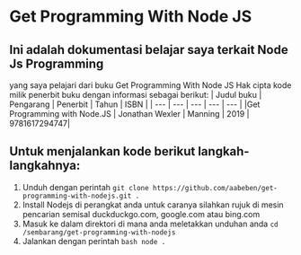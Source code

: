 # Get Programming With Node JS

## Ini adalah dokumentasi belajar saya terkait Node Js Programming
yang saya pelajari dari buku Get Programming With Node JS
Hak cipta kode milik penerbit buku dengan informasi sebagai berikut:
| Judul buku | Pengarang | Penerbit | Tahun | ISBN |
| --- | --- | --- | --- | --- |
|Get Programming with Node.JS | Jonathan Wexler | Manning  | 2019  | 9781617294747| 

## Untuk menjalankan kode berikut langkah-langkahnya:
1. Unduh dengan perintah ```git clone https://github.com/aabeben/get-programming-with-nodejs.git . ```
2. Install Nodejs di perangkat anda untuk caranya silahkan rujuk di mesin pencarian semisal duckduckgo.com, google.com atau bing.com
3. Masuk ke dalam direktori di mana anda meletakkan unduhan anda ```cd /sembarang/get-programming-with-nodejs ```
4. Jalankan dengan perintah ```bash node . ```
